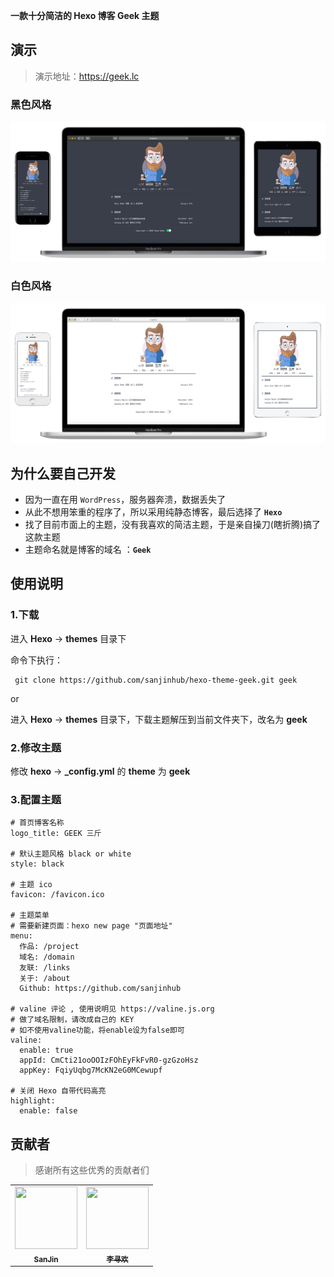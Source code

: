 **一款十分简洁的 Hexo 博客 Geek 主题**

## 演示

> 演示地址：https://geek.lc

### 黑色风格

![1.png](./imgs/1.png)

### 白色风格

![2.png](./imgs/2.png)

## 为什么要自己开发

- 因为一直在用 `WordPress`，服务器奔溃，数据丢失了
- 从此不想用笨重的程序了，所以采用纯静态博客，最后选择了 **`Hexo`**
- 找了目前市面上的主题，没有我喜欢的简洁主题，于是亲自操刀(瞎折腾)搞了这款主题
- 主题命名就是博客的域名 ：**`Geek`**

## 使用说明


### 1.下载

进入 **Hexo** -> **themes** 目录下

命令下执行：

```
 git clone https://github.com/sanjinhub/hexo-theme-geek.git geek 
```

or 

进入 **Hexo** -> **themes** 目录下，下载主题解压到当前文件夹下，改名为 **geek**


### 2.修改主题

修改 **hexo** -> **_config.yml** 的 **theme** 为 **geek**

### 3.配置主题

```
# 首页博客名称
logo_title: GEEK 三斤

# 默认主题风格 black or white
style: black

# 主题 ico
favicon: /favicon.ico

# 主题菜单
# 需要新建页面：hexo new page "页面地址"
menu:
  作品: /project
  域名: /domain
  友联: /links
  关于: /about
  Github: https://github.com/sanjinhub

# valine 评论 , 使用说明见 https://valine.js.org
# 做了域名限制，请改成自己的 KEY
# 如不使用valine功能，将enable设为false即可
valine:
  enable: true
  appId: CmCti21ooOOIzFOhEyFkFvR0-gzGzoHsz
  appKey: FqiyUqbg7McKN2eG0MCewupf

# 关闭 Hexo 自带代码高亮
highlight:
  enable: false
```

## 贡献者

> 感谢所有这些优秀的贡献者们

<table>
  <tr>
    <td align="center"><a target="_bank" href="https://github.com/sanjinhub">
      <img src="https://avatars1.githubusercontent.com/u/53846155?s=460&v=4" width="100px;"  height="100px;" alt=""/>
      <div><sub><b>SanJin</b></sub><div></a></td>
    <td align="center"><a target="_bank" href="https://github.com/li-xunhuan"><img src="https://avatars2.githubusercontent.com/u/10476982?s=460&v=4" width="100px;" height="100px;"  alt=""/><div><sub><b>李寻欢</b></sub><div></a></td>
  </tr>
</table>